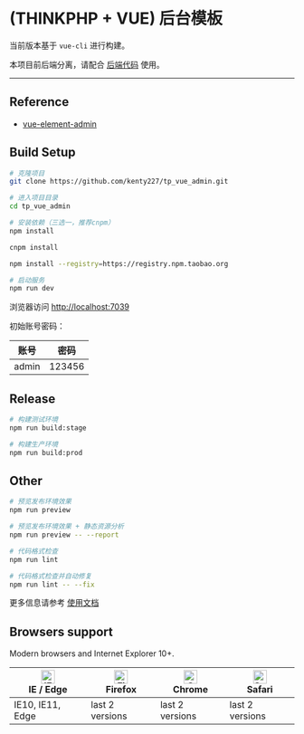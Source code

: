 # (THINKPHP + VUE) 后台模板

当前版本基于 `vue-cli` 进行构建。

本项目前后端分离，请配合 [后端代码](https://github.com/kenty227/tp_vue_api) 使用。

---

## Reference

- [vue-element-admin](https://github.com/PanJiaChen/vue-element-admin)

## Build Setup

```bash
# 克隆项目
git clone https://github.com/kenty227/tp_vue_admin.git

# 进入项目目录
cd tp_vue_admin

# 安装依赖（三选一，推荐cnpm）
npm install

cnpm install

npm install --registry=https://registry.npm.taobao.org

# 启动服务
npm run dev
```

浏览器访问 [http://localhost:7039](http://localhost:7039)

初始账号密码：

账号 | 密码
---|---
admin | 123456

## Release

```bash
# 构建测试环境
npm run build:stage

# 构建生产环境
npm run build:prod
```

## Other

```bash
# 预览发布环境效果
npm run preview

# 预览发布环境效果 + 静态资源分析
npm run preview -- --report

# 代码格式检查
npm run lint

# 代码格式检查并自动修复
npm run lint -- --fix
```

更多信息请参考 [使用文档](https://panjiachen.github.io/vue-element-admin-site/zh/)

## Browsers support

Modern browsers and Internet Explorer 10+.

| [<img src="https://raw.githubusercontent.com/alrra/browser-logos/master/src/edge/edge_48x48.png" alt="IE / Edge" width="24px" height="24px" />](http://godban.github.io/browsers-support-badges/)</br>IE / Edge | [<img src="https://raw.githubusercontent.com/alrra/browser-logos/master/src/firefox/firefox_48x48.png" alt="Firefox" width="24px" height="24px" />](http://godban.github.io/browsers-support-badges/)</br>Firefox | [<img src="https://raw.githubusercontent.com/alrra/browser-logos/master/src/chrome/chrome_48x48.png" alt="Chrome" width="24px" height="24px" />](http://godban.github.io/browsers-support-badges/)</br>Chrome | [<img src="https://raw.githubusercontent.com/alrra/browser-logos/master/src/safari/safari_48x48.png" alt="Safari" width="24px" height="24px" />](http://godban.github.io/browsers-support-badges/)</br>Safari |
| --------------------------------------------------------------------------------------------------------------------------------------------------------------------------------------------------------------- | ----------------------------------------------------------------------------------------------------------------------------------------------------------------------------------------------------------------- | ------------------------------------------------------------------------------------------------------------------------------------------------------------------------------------------------------------- | ------------------------------------------------------------------------------------------------------------------------------------------------------------------------------------------------------------- |
| IE10, IE11, Edge                                                                                                                                                                                                | last 2 versions                                                                                                                                                                                                   | last 2 versions                                                                                                                                                                                               | last 2 versions                                                                                                                                                                                               |
